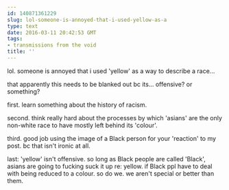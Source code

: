 ```yaml
---
id: 140871361229
slug: lol-someone-is-annoyed-that-i-used-yellow-as-a
type: text
date: 2016-03-11 20:42:53 GMT
tags:
- transmissions from the void
title: ''
---
```


lol. someone is annoyed that i used 'yellow' as a way to describe a race...

that apparently this needs to be blanked out bc its... offensive? or something?

first. learn something about the history of racism.

second. think really hard about the processes by which 'asians' are the only non-white race to have mostly left behind its 'colour'.

third. good job using the image of a Black person for your 'reaction' to my post. bc that isn't ironic at all.

last: 'yellow' isn't offensive. so long as Black people are called 'Black', asians are going to fucking suck it up re: yellow. if Black ppl have to deal with being reduced to a colour. so do we. we aren't special or better than them.

